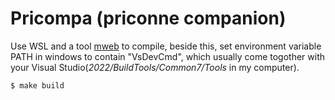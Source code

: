 # Pricompa (priconne companion)

Use WSL and a tool [mweb](www.github.com/chu-mirror/mweb) to compile,
beside this, set environment variable PATH in windows to contain "VsDevCmd",
which usually come togother with your Visual Studio(_2022/BuildTools/Common7/Tools_
in my computer).

```
$ make build
```
